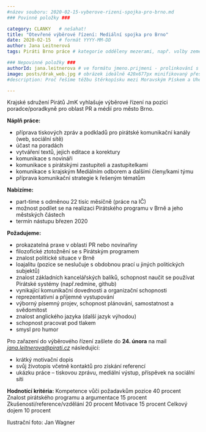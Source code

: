 ```yaml
---
#název souboru: 2020-02-15-vyberove-rizeni-spojka-pro-brno.md
### Povinné položky ###

category: CLANKY   # nešahat!
title: "Otevřené výběrové řízení: Mediální spojka pro Brno"
date: 2020-02-15   # formát YYYY-MM-DD
author: Jana Leitnerová
tags: Piráti Brno práce # kategorie odděleny mezerami, např. volby zemědělství životní-prostředí piráti (viz https://jihomoravsky.pirati.cz/tags/)

### Nepovinné položky ###
authorId: jana.leitnerova # ve formátu jmeno.prijmeni - prolinkování s profilem přes uid
image: posts/drak_web.jpg # obrázek ideálně 420x677px minifikovaný přes https://tinypng.com/
#description: Proč řešíme těžbu štěrkopísku mezi Moravským Pískem a Uherským Ostrohem? Podrobné info o celé kauze.

---
```


Krajské sdružení Pirátů JmK vyhlašuje výběrové řízení na pozici poradce/poradkyně pro oblast PR a médií pro město Brno.

**Náplň práce:**
- příprava tiskových zpráv a podkladů pro pirátské komunikační kanály (web, sociální sítě)
- účast na poradách
- vytváření textů, jejich editace a korektury
- komunikace s novináři
- komunikace s pirátskými zastupiteli a zastupitelkami
- komunikace s krajským Mediálním odborem a dalšími členy/kami týmu
- příprava komunikační strategie k řešeným tématům

**Nabízíme:**
- part-time s odměnou 22 tisíc měsíčně (práce na IČ)
- možnost podílet se na realizaci Pirátského programu v Brně a jeho městských částech
- termín nástupu březen 2020

**Požadujeme:**
- prokazatelná praxe v oblasti PR nebo novinařiny
- filozofické ztotožnění se s Pirátským programem
- znalost politické situace v Brně
- loajalitu (pozice se neslučuje s obdobnou prací u jiných politických subjektů)
- znalost základních kancelářských balíků, schopnost naučit se používat Pirátské systémy (např.redmine, github)
- vynikající komunikační dovednosti a organizační schopnosti
- reprezentativní a příjemné vystupování
- výborný písemný projev, schopnost plánování, samostatnost a svědomitost
- znalost anglického jazyka (další jazyk výhodou)
- schopnost pracovat pod tlakem
- smysl pro humor

Pro zařazení do výběrového řízení zašlete do **24. února** na mail *jana.leitnerova@pirati.cz* následující:
- krátký motivační dopis
- svůj životopis včetně kontaktů pro získání referencí
- ukázku práce – tiskovou zprávu, mediální výstup, příspěvek na sociální síti

**Hodnotící kritéria:**
Kompetence vůči požadavkům pozice 40 procent 
Znalost pirátského programu a argumentace 15 procent
Zkušenosti/reference/vzdělání 20 procent
Motivace 15 procent
Celkový dojem 10 procent


Ilustrační foto: Jan Wagner
